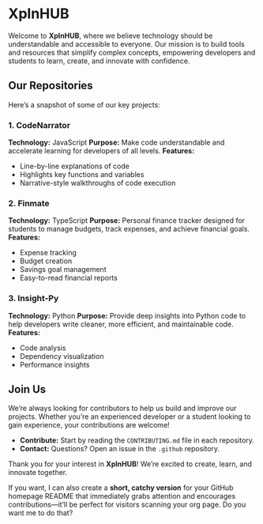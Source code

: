 # XplnHUB

Welcome to **XplnHUB**, where we believe technology should be understandable and accessible to everyone. Our mission is to build tools and resources that simplify complex concepts, empowering developers and students to learn, create, and innovate with confidence.

## Our Repositories

Here’s a snapshot of some of our key projects:

### 1. CodeNarrator

**Technology:** JavaScript
**Purpose:** Make code understandable and accelerate learning for developers of all levels.
**Features:**

* Line-by-line explanations of code
* Highlights key functions and variables
* Narrative-style walkthroughs of code execution

### 2. Finmate

**Technology:** TypeScript
**Purpose:** Personal finance tracker designed for students to manage budgets, track expenses, and achieve financial goals.
**Features:**

* Expense tracking
* Budget creation
* Savings goal management
* Easy-to-read financial reports

### 3. Insight-Py

**Technology:** Python
**Purpose:** Provide deep insights into Python code to help developers write cleaner, more efficient, and maintainable code.
**Features:**

* Code analysis
* Dependency visualization
* Performance insights

## Join Us

We’re always looking for contributors to help us build and improve our projects. Whether you’re an experienced developer or a student looking to gain experience, your contributions are welcome!

* **Contribute:** Start by reading the `CONTRIBUTING.md` file in each repository.
* **Contact:** Questions? Open an issue in the `.github` repository.

Thank you for your interest in **XplnHUB**! We’re excited to create, learn, and innovate together.


If you want, I can also create a **short, catchy version** for your GitHub homepage README that immediately grabs attention and encourages contributions—it’ll be perfect for visitors scanning your org page. Do you want me to do that?
